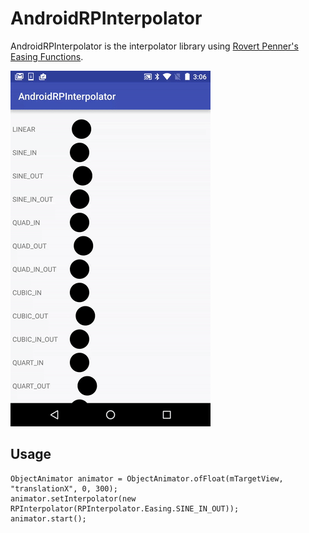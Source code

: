 # AndroidRPInterpolator
AndroidRPInterpolator is the interpolator library using [Rovert Penner's Easing Functions](http://robertpenner.com/easing/).

![easing.gif](art/easing.gif)

## Usage
```
ObjectAnimator animator = ObjectAnimator.ofFloat(mTargetView, "translationX", 0, 300);
animator.setInterpolator(new RPInterpolator(RPInterpolator.Easing.SINE_IN_OUT));
animator.start();
```
